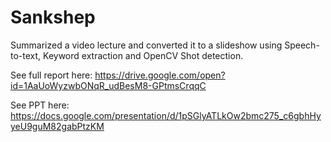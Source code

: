 # Sankshep
Summarized a video lecture and converted it to a slideshow using Speech-to-text, Keyword extraction and OpenCV Shot detection.

See full report here: https://drive.google.com/open?id=1AaUoWyzwbONqR_udBesM8-GPtmsCrqqC

See PPT here: https://docs.google.com/presentation/d/1pSGlyATLkOw2bmc275_c6gbhHyyeU9guM82gabPtzKM
